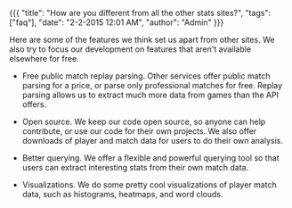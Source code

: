 {{{
  "title": "How are you different from all the other stats sites?",
  "tags": ["faq"],
  "date": "2-2-2015 12:01 AM",
  "author": "Admin"
}}}

Here are some of the features we think set us apart from other sites.  We also try to focus our development on features that aren't available elsewhere for free.

* Free public match replay parsing.  Other services offer public match parsing for a price, or parse only professional matches for free.  Replay parsing allows us to extract much more data from games than the API offers.

* Open source.  We keep our code open source, so anyone can help contribute, or use our code for their own projects.  We also offer downloads of player and match data for users to do their own analysis.

* Better querying.  We offer a flexible and powerful querying tool so that users can extract interesting stats from their own match data.

* Visualizations.  We do some pretty cool visualizations of player match data, such as histograms, heatmaps, and word clouds.
